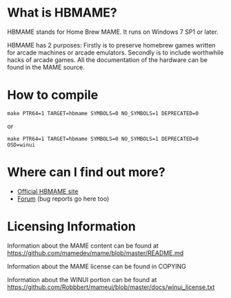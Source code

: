 What is HBMAME?
===============

HBMAME stands for Home Brew MAME. It runs on Windows 7 SP1 or later.

HBMAME has 2 purposes:
Firstly is to preserve homebrew games written for arcade machines or arcade emulators.
Secondly is to include worthwhile hacks of arcade games.
All the documentation of the hardware can be found in the MAME source.

How to compile
==============

```
make PTR64=1 TARGET=hbmame SYMBOLS=0 NO_SYMBOLS=1 DEPRECATED=0
```

or

```
make PTR64=1 TARGET=hbmame SYMBOLS=0 NO_SYMBOLS=1 DEPRECATED=0 OSD=winui
```



Where can I find out more?
==========================

* [Official HBMAME site](http://hbmame.1emulation.com/)
* [Forum](http://www.mameworld.info/ubbthreads/postlist.php?Cat=&Board=misfitmame) (bug reports go here too)


Licensing Information
=====================

Information about the MAME content can be found at https://github.com/mamedev/mame/blob/master/README.md

Information about the MAME license can be found in COPYING

Information about the WINUI portion can be found at https://github.com/Robbbert/mameui/blob/master/docs/winui_license.txt
